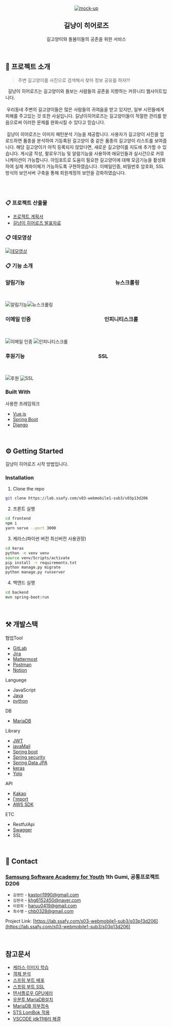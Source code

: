 <!-- PROJECT LOGO -->
<br />
<p align="center">
  <a href="README.md">
    <img src="document/img/main.jpg" alt="mock-up">
  </a>

  <h2 align="center">길냥이 히어로즈</h2>

  <p align="center">
    길고양이와 돌봄이들의 공존을 위한 서비스
    <br />
</p>

<br>

<!-- ABOUT THE PROJECT -->

## :paperclip: 프로젝트 소개

> 주변 길고양이를 사진으로 검색해서 찾아 정보 공유를 하자!!!

&nbsp; 길냥이 히어로즈는 길고양이와 돌보는 사람들의 공존을 지향하는 커뮤니티 웹사이트입니다.
<br>
<br>
&nbsp;우리동네 주변의 길고양이들은 많은 사람들의 귀여움을 받고 있지만, 일부 시민들에게 피해를 주고있는 것 또한 사실입니다.
길냥이히어로즈는 길고양이들이 적절한 관리를 받음으로써 이러한 문제를 완화시킬 수 있다고 믿습니다.
<br><br>
&nbsp;길냥이 히어로즈는 이미지 패턴분석 기능을 제공합니다.
사용자가 길고양이 사진을 업로드하면 품종을 분석하여 기등록된 길고양이 중 같은 품종의 길고양이 리스트를 보여줍니다.
해당 길고양이가 아직 등록되지 않았다면, 새로운 길고양이를 지도에 추가할 수 있습니다.
게시글 작성, 팔로우기능 및 알람기능을 사용하여 애묘인들과 실시간으로 커뮤니케이션이 가능합니다.
아임포트로 도움이 필요한 길고양이에 대해 모금기능을 활성화하여 실제 계좌이체가 가능하도록 구현하였습니다.
이메일인증, 비밀번호 암호화, SSL 방식의 보안서버 구축을 통해 회원계정의 보안을 강화하였습니다.

<br>

<br>

### :clipboard: 프로젝트 산출물

- [프로젝트 계획서](./document/공통PJT_구미2반_D206_계획서.docx)
- [길냥이 히어로즈 발표자료](./document/공통PJT_구미2반_D206_PPT.pptx)

### :clipboard: 데모영상

[![데모영상](./document/img/thumbnail.PNG)](https://youtu.be/z1T9MDCg0s0?t=0s)

### :clipboard: 기능 소개

<h3>알림기능 　　　　　　　　　　　　　　　　　뉴스크롤링</h3>
<br>

![알림기능](document/gif/알람.gif)![뉴스크롤링](document/gif/뉴스.gif)<br>

<h3>이메일 인증　　　　　　　　　　　　　　인피니티스크롤</h3>
<br>

![이메일 인증](document/gif/이메일인증.gif)
![인피니티스크롤](document/gif/인피니티.gif)<br>

<h3>후원기능　　　　　　　　　　　　　　SSL</h3>
<br>

![후원](document/gif/후원.gif)
![SSL](document/gif/ssl.gif)<br>

### Built With

사용한 프레임워크

- [Vue.js](https://vuejs.org/)
- [Spring Boot](https://spring.io/projects/spring-boot)
- [Django](https://www.djangoproject.com/)

<br>

<!-- GETTING STARTED -->

## :gear: Getting Started

길냥이 히어로즈 시작 방법입니다.

### Installation

1. Clone the repo

```sh
git clone https://lab.ssafy.com/s03-webmobile1-sub3/s03p13d206
```

2. 프론트 실행

```sh
cd frontend
npm i
yarn serve --port 3000
```

3. 케라스(파이썬 버전 최신버전 사용권장)

```sh
cd keras
python -m venv venv
source venv/Scripts/activate
pip install -r requirements.txt
python manage.py migrate
python manage.py runserver
```

4. 백엔드 실행

```sh
cd backend
mvn spring-boot:run
```

<br>

## :hammer_and_pick: 개발스택

협업Tool

- [GitLab](https://about.gitlab.com/)
- [Jira](https://www.atlassian.com/software/jira/)
- [Mattermost](https://mattermost.com/)
- [Postman](https://www.postman.com/)
- [Notion](https://www.notion.so/)

Languege

- JavaScript
- [Java](https://java.com/ko/download/)
- [python](https://www.python.org/)

DB

- [MariaDB](https://mariadb.org/)

Library

- [JWT](https://jwt.io/)
- [javaMail](https://javaee.github.io/javamail/)
- [Spring boot](https://spring.io/projects/spring-boot/)
- [Spring security](https://spring.io/projects/spring-security/)
- [Spring Data JPA](https://spring.io/projects/spring-data-jpa)
- [keras](https://keras.io/)
- [Yolo](https://pjreddie.com/yolo/)

API

- [Kakao](https://developers.kakao.com/)
- [I'mport](https://www.iamport.kr/)
- [AWS SDK](https://aws.amazon.com/ko/sdk-for-java/)

ETC

- RestfulApi
- [Swagger](https://swagger.io/)
- SSL

<br>

<!-- CONTACT -->

## :busts_in_silhouette: Contact

### [Samsung Software Academy for Youth](https://www.ssafy.com/) 1th Gumi, 공통프로젝트 D206

- `김영민` - kastori1990@gmail.com<br>
- `김현국` - khg6152450@naver.com<br>
- `이원희` - haruu0419@gmail.com<br>
- `최수병` - chb0328@gmail.com <br>

Project Link: [https://lab.ssafy.com/s03-webmobile1-sub3/s03p13d206](https://lab.ssafy.com/s03-webmobile1-sub3/s03p13d206)

<br>

<!-- ACKNOWLEDGEMENTS -->

## 참고문서

- [케라스 이미지 학습](https://github.com/lsjsj92/keras_basic/blob/master/7.%20predict_multi_img_with_CNN.ipynb)
- [객체 분석](https://bong-sik.tistory.com/16)
- [스프링 부트 배포](https://steady-hello.tistory.com/49?category=821268)
- [스프링 부트 SSL](https://knasmueller.net/lets-encrypt-ssl-certificates-for-dockerized-spring-boot-in-2020)
- [텐서플로우 GPU에러](https://lv99.tistory.com/51)
- [우분투 MariaDB설치](https://yunyoung1819.tistory.com/95)
- [MariaDB 외부접속](https://kithub.tistory.com/entry/mariaDB-%EB%A7%88%EB%A6%AC%EC%95%84-DB-%EC%99%B8%EB%B6%80%EC%A0%91%EC%86%8D%EC%9D%B4-%EC%95%88%EB%90%A0%EB%95%8C)
- [STS LomBok 적용](https://yunyoung1819.tistory.com/95)
- [VSCODE jdk11에러 해결](https://www.notion.so/VSCODE-jdk11-83fbee3432d34c6ca253c32b94e2cc85)
  <br>
